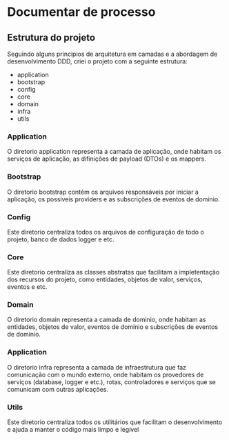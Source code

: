 # Documentar de processo

## Estrutura do projeto

Seguindo alguns principios de arquitetura em camadas e a abordagem de desenvolvimento DDD, criei o projeto com a seguinte estrutura:

- application
- bootstrap
- config
- core
- domain
- infra
- utils

### Application

O diretorio application representa a camada de aplicação, onde habitam os serviços de aplicação, as difinições de payload (DTOs) e os mappers.

### Bootstrap

O diretorio bootstrap contém os arquivos responsáveis por iniciar a aplicação, os possíveis providers e as subscrições de eventos de dominio.

### Config

Este diretorio centraliza todos os arquivos de configuração de todo o projeto, banco de dados logger e etc.

### Core

Este diretorio centraliza as classes abstratas que facilitam a impletentação dos recursos do projeto, como entidades, objetos de valor, serviços, eventos e etc.

### Domain

O diretorio domain representa a camada de dominio, onde habitam as entidades, objetos de valor, eventos de dominio e subscrições de eventos de dominio.

### Application

O diretorio infra representa a camada de infraestrutura que faz comunicação com o mundo externo, onde habitam os provedores de serviços (database, logger e etc.), rotas, controladores e serviços que se comunicam com outras aplicações.

### Utils

Este diretorio centraliza todos os utilitários que facilitam o desenvolvimento e ajuda a manter o código mais limpo e legível
